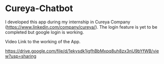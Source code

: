# Cureya-Chatbot

I developed this app during my internship in Cureya Company (https://www.linkedin.com/company/cureya/). The login feature is yet to be completed but google login is working.

Video Link to the working of the App.

https://drive.google.com/file/d/1ekysdk1jgfhBbMxpq8uh8zx3nU9bYfWB/view?usp=sharing
